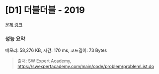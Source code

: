 # [D1] 더블더블 - 2019 

[문제 링크](https://swexpertacademy.com/main/code/problem/problemDetail.do?contestProbId=AV5QDEX6AqwDFAUq) 

### 성능 요약

메모리: 58,276 KB, 시간: 170 ms, 코드길이: 73 Bytes



> 출처: SW Expert Academy, https://swexpertacademy.com/main/code/problem/problemList.do